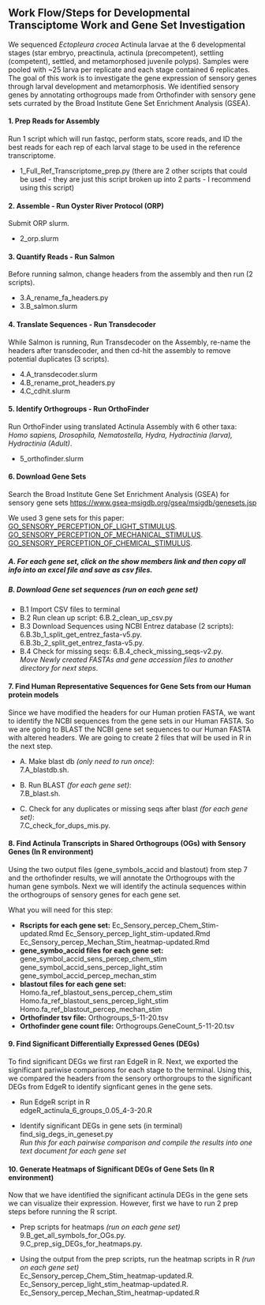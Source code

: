 ## Work Flow/Steps for Developmental Transciptome Work and Gene Set Investigation
We sequenced *Ectopleura crocea* Actinula larvae at the 6 developmental stages (star embryo, preactinula, actinula (precompetent), settling (competent), settled, and metamorphosed juvenile polyps). Samples were pooled with ~25 larva per replicate and each stage contained 6 replicates. The goal of this work is to investigate the gene expression of sensory genes through larval development and metamorphosis. We identified sensory genes by annotating orthogroups made from Orthofinder with sensory gene sets currated by the Broad Institute Gene Set Enrichment Analysis (GSEA).   

#### 1. Prep Reads for Assembly
   Run 1 script which will run fastqc, perform stats, score reads, and ID the best reads for each rep of each larval stage to be used in the reference transcriptome.  
  * 1_Full_Ref_Transcriptome_prep.py  (there are 2 other scripts that could be used - they are just this script broken up into 2 parts - I recommend using this script)

#### 2. Assemble - Run Oyster River Protocol (ORP)
   Submit ORP slurm. 
  * 2_orp.slurm

#### 3. Quantify Reads - Run Salmon 
   Before running salmon, change headers from the assembly and then run (2 scripts). 
  * 3.A_rename_fa_headers.py
  * 3.B_salmon.slurm

#### 4. Translate Sequences - Run Transdecoder 
   While Salmon is running, Run Transdecoder on the Assembly, re-name the headers after transdecoder, and then cd-hit the assembly to remove potential duplicates (3 scripts). 
  * 4.A_transdecoder.slurm
  * 4.B_rename_prot_headers.py
  * 4.C_cdhit.slurm

#### 5. Identify Orthogroups - Run OrthoFinder
   Run OrthoFinder using translated Actinula Assembly with 6 other taxa: *Homo sapiens, Drosophila, Nematostella, Hydra, Hydractinia (larva), Hydractinia (Adult)*.  
  * 5_orthofinder.slurm

#### 6. Download Gene Sets 
   Search the Broad Institute Gene Set Enrichment Analysis (GSEA) for sensory gene sets https://www.gsea-msigdb.org/gsea/msigdb/genesets.jsp   
   
   We used 3 gene sets for this paper:   
   [GO_SENSORY_PERCEPTION_OF_LIGHT_STIMULUS](https://www.gsea-msigdb.org/gsea/msigdb/cards/GO_SENSORY_PERCEPTION_OF_LIGHT_STIMULUS.html). 
   [GO_SENSORY_PERCEPTION_OF_MECHANICAL_STIMULUS](https://www.gsea-msigdb.org/gsea/msigdb/cards/GO_SENSORY_PERCEPTION_OF_MECHANICAL_STIMULUS.html). 
   [GO_SENSORY_PERCEPTION_OF_CHEMICAL_STIMULUS](https://www.gsea-msigdb.org/gsea/msigdb/cards/GO_SENSORY_PERCEPTION_OF_CHEMICAL_STIMULUS.html). 

   ##### A. For each gene set, click on the show members link and then copy all info into an excel file and save as csv files. 

   ##### B. Download Gene set sequences *(run on each gene set)*   
  * B.1 Import CSV files to terminal 
  * B.2 Run clean up script: 6.B.2_clean_up_csv.py   
  * B.3 Download Sequences using NCBI Entrez database (2 scripts):   
    6.B.3b_1_split_get_entrez_fasta-v5.py.    
    6.B.3b_2_split_get_entrez_fasta-v5.py.    
  * B.4 Check for missing seqs: 6.B.4_check_missing_seqs-v2.py.  
   *Move Newly created FASTAs and gene accession files to another directory for next steps*.   

#### 7. Find Human Representative Sequences for Gene Sets from our Human protein models  
  Since we have modified the headers for our Human protien FASTA, we want to identify the NCBI sequences from the gene sets in our Human FASTA. So we are going to BLAST the NCBI gene set sequences to our Human FASTA with altered headers. We are going to create 2 files that will be used in R in the next step. 

  * A. Make blast db *(only need to run once)*:  
   7.A_blastdb.sh.    
   
  * B. Run BLAST *(for each gene set)*:  
   7.B_blast.sh.  
   
  * C. Check for any duplicates or missing seqs after blast *(for each gene set)*:  
   7.C_check_for_dups_mis.py.  
   
#### 8. Find Actinula Transcripts in Shared Orthogroups (OGs) with Sensory Genes (In R environment)
  Using the two output files (gene_symbols_accid and blastout) from step 7 and the orthofinder results, we will annotate the Orthogroups with the human gene symbols. Next we will identify the actinula sequences within the orthogroups of sensory genes for each gene set.  
  
   What you will need for this step:  
  * **Rscripts for each gene set:** Ec_Sensory_percep_Chem_Stim-updated.Rmd Ec_Sensory_percep_light_stim-updated.Rmd Ec_Sensory_percep_Mechan_Stim_heatmap-updated.Rmd
  * **gene_symbo_accid files for each gene set:** gene_symbol_accid_sens_percep_chem_stim gene_symbol_accid_sens_percep_light_stim gene_symbol_accid_percep_mechan_stim
  * **blastout files for each gene set:** Homo.fa_ref_blastout_sens_percep_chem_stim Homo.fa_ref_blastout_sens_percep_light_stim Homo.fa_ref_blastout_percep_mechan_stim 
  * **Orthofinder tsv file:** Orthogroups_5-11-20.tsv
  * **Orthofinder gene count file:** Orthogroups.GeneCount_5-11-20.tsv
  
#### 9. Find Significant Differentially Expressed Genes (DEGs) 
  To find significant DEGs we first ran EdgeR in R. Next, we exported the significant pariwise comparisons for each stage to the terminal. Using this, we compared the headers from the sensory orthorgroups to the significant DEGs from EdgeR to identify signficant genes in the gene sets.  

  * Run EdgeR script in R   
   edgeR_actinula_6_groups_0.05_4-3-20.R  

  * Identify significant DEGs in gene sets (in terminal)  
   find_sig_degs_in_geneset.py  
  *Run this for each pairwise comparison and compile the results into one text document for each gene set*  
  
#### 10. Generate Heatmaps of Significant DEGs of Gene Sets (In R environment)
  Now that we have identified the significant actinula DEGs in the gene sets we can visualize their expression. However, first we have to run 2 prep steps before running the R script. 
  
  * Prep scripts for heatmaps *(run on each gene set)*  
   9.B_get_all_symbols_for_OGs.py.    
   9.C_prep_sig_DEGs_for_heatmaps.py.  

  * Using the output from the prep scripts, run the heatmap scripts in R *(run on each gene set)*  
   Ec_Sensory_percep_Chem_Stim_heatmap-updated.R.  
   Ec_Sensory_percep_light_stim_heatmap-updated.R.  
   Ec_Sensory_percep_Mechan_Stim_heatmap-updated.R  
   
